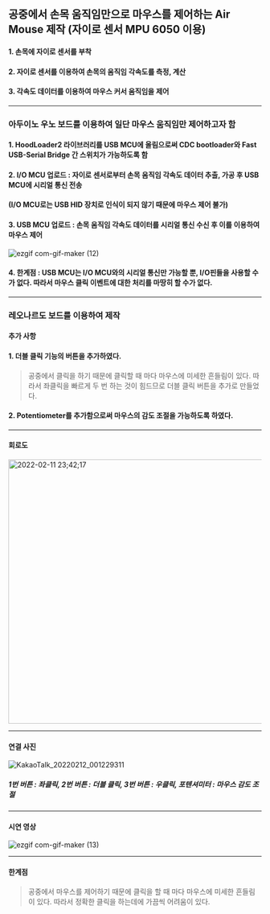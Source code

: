 ## 공중에서 손목 움직임만으로 마우스를 제어하는 Air Mouse 제작 (자이로 센서 MPU 6050 이용)

#### 1. 손목에 자이로 센서를 부착
#### 2. 자이로 센서를 이용하여 손목의 움직임 각속도를 측정, 계산
#### 3. 각속도 데이터를 이용하여 마우스 커서 움직임을 제어
-----------------

### 아두이노 우노 보드를 이용하여 일단 마우스 움직임만 제어하고자 함
#### 1. HoodLoader2 라이브러리를 USB MCU에 올림으로써 CDC bootloader와 Fast USB-Serial Bridge 간 스위치가 가능하도록 함
#### 2. I/O MCU 업로드 : 자이로 센서로부터 손목 움직임 각속도 데이터 추출, 가공 후 USB MCU에 시리얼 통신 전송
#### (I/O MCU로는 USB HID 장치로 인식이 되지 않기 때문에 마우스 제어 불가)
#### 3. USB MCU 업로드 : 손목 움직임 각속도 데이터를 시리얼 통신 수신 후 이를 이용하여 마우스 제어

![ezgif com-gif-maker (12)](https://user-images.githubusercontent.com/86474141/148759700-b6fd94bd-7db5-47ec-9e0b-c75fb3f35f6d.gif)


#### 4. 한계점 : USB MCU는 I/O MCU와의 시리얼 통신만 가능할 뿐, I/O핀들을 사용할 수가 없다. 따라서 마우스 클릭 이벤트에 대한 처리를 마땅히 할 수가 없다.

----------------------

### 레오나르도 보드를 이용하여 제작

#### 추가 사항
#### 1. 더블 클릭 기능의 버튼을 추가하였다.
> 공중에서 클릭을 하기 때문에 클릭할 때 마다 마우스에 미세한 흔들림이 있다. 따라서 좌클릭을 빠르게 두 번 하는 것이 힘드므로 더블 클릭 버튼을 추가로 만들었다.
#### 2. Potentiometer를 추가함으로써 마우스의 감도 조절을 가능하도록 하였다.

----------------------
#### 회로도

<img width="525" alt="2022-02-11 23;42;17" src="https://user-images.githubusercontent.com/86474141/153612426-43d47189-f7e1-48b8-87ae-2da279a00383.PNG">

----------------------

#### 연결 사진

![KakaoTalk_20220212_001229311](https://user-images.githubusercontent.com/86474141/153618660-6f1cdc85-c185-4b67-806b-9d827410e038.jpg)
##### 1번 버튼 : 좌클릭, 2번 버튼 : 더블 클릭, 3번 버튼 : 우클릭, 포텐셔미터 : 마우스 감도 조절

----------------------

#### 시연 영상


![ezgif com-gif-maker (13)](https://user-images.githubusercontent.com/86474141/153619403-48896342-cc71-49cc-ad53-b9442dd25513.gif)

----------------------
#### 한계점
> 공중에서 마우스를 제어하기 때문에 클릭을 할 때 마다 마우스에 미세한 흔들림이 있다. 따라서 정확한 클릭을 하는데에 가끔씩 어려움이 있다.
